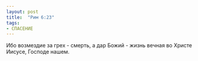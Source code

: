 ```yaml
---
layout: post
title:  "Рим 6:23"
tags:
- СПАСЕНИЕ
---
```


Ибо возмездие за грех - смерть, а дар Божий - жизнь вечная во Христе Иисусе, Господе нашем.
